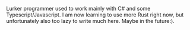 Lurker programmer used to work mainly with C# and some Typescript/Javascript. I am now learning to use more Rust right now, but unfortunately also too lazy to write much here. Maybe in the future:).
